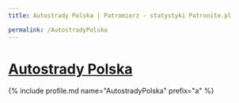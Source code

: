 ```yaml
---
title: Autostrady Polska | Patromierz - statystyki Patronite.pl

permalink: /AutostradyPolska
---
```


# [Autostrady Polska](https://patronite.pl/AutostradyPolska)

{% include profile.md name="AutostradyPolska" prefix="a" %}
